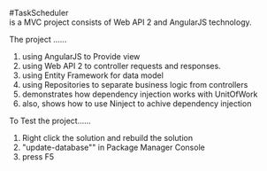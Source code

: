 #TaskScheduler  
is a MVC project consists of Web API 2 and AngularJS technology.  

The project ......
1. using AngularJS to Provide view 
2. using Web API 2 to controller requests and responses. 
3. using Entity Framework for data model 
4. using Repositories to separate business logic from controllers 
5. demonstrates how dependency injection works with UnitOfWork 
6. also, shows how to use Ninject to achive dependency injection 

To Test the project......
1. Right click the solution and rebuild the solution
2. "update-database"" in Package Manager Console 
3. press F5